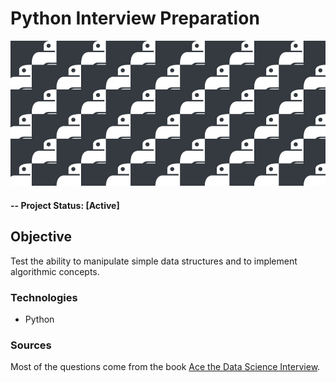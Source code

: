 # Python Interview Preparation

![alternative text](img/readme_image.jpg)

#### -- Project Status: [Active]

## Objective
Test the ability to manipulate simple data structures and to implement algorithmic concepts.

### Technologies
* Python

### Sources
Most of the questions come from the book [Ace the Data Science Interview](https://www.acethedatascienceinterview.com/).
